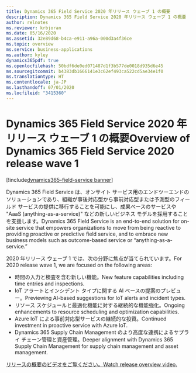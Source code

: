 ```yaml
---
title: Dynamics 365 Field Service 2020 年リリース ウェーブ 1 の概要
description: Dynamics 365 Field Service 2020 年リリース ウェーブ 1 の概要
author: relnotes
ms.reviewer: krbjoran
ms.date: 05/16/2020
ms.assetid: 32e89d68-b4ca-e911-a96a-000d3a4f36ce
ms.topic: overview
ms.service: business-applications
ms.author: kyley
dynamics365pdf: true
ms.openlocfilehash: 50bdf6de0ed071487d1f3b577de0018d935d6e45
ms.sourcegitcommit: b4383db1666141e3c62ef493ca522cd5ae34e1f0
ms.translationtype: HT
ms.contentlocale: ja-JP
ms.lasthandoff: 07/01/2020
ms.locfileid: "3415360"
---
```

# <a name="overview-of-dynamics-365-field-service-2020-release-wave-1"></a><span data-ttu-id="9321b-103">Dynamics 365 Field Service 2020 年リリース ウェーブ 1 の概要</span><span class="sxs-lookup"><span data-stu-id="9321b-103">Overview of Dynamics 365 Field Service 2020 release wave 1</span></span>
[!include[dynamics365-field-service banner](../includes/dynamics365-field-service.md)]

<!--overview start-->
<span data-ttu-id="9321b-104">Dynamics 365 Field Service は、オンサイト サービス用のエンドツーエンドのソリューションであり、組織が事後対応型から事前対応型または予測型のフィールド サービスの提供に移行することを可能にし、成果ベースのサービスや "AaaS (anything-as-a-service)" などの新しいビジネス モデルを採用することを支援します。</span><span class="sxs-lookup"><span data-stu-id="9321b-104">Dynamics 365 Field Service is an end-to-end solution for on-site service that empowers organizations to move from being reactive to providing proactive or predictive field service, and to embrace new business models such as outcome-based service or “anything-as-a-service.”</span></span>  

<span data-ttu-id="9321b-105">2020 年リリース ウェーブ 1 では、次の分野に焦点が当てられています。</span><span class="sxs-lookup"><span data-stu-id="9321b-105">For 2020 release wave 1, we are focused on the following areas:</span></span>

- <span data-ttu-id="9321b-106">時間の入力と検査を含む新しい機能。</span><span class="sxs-lookup"><span data-stu-id="9321b-106">New feature capabilities including time entries and inspections.</span></span>
- <span data-ttu-id="9321b-107">IoT アラートとインシデント タイプに関する AI ベースの提案のプレビュー。</span><span class="sxs-lookup"><span data-stu-id="9321b-107">Previewing AI-based suggestions for IoT alerts and incident types.</span></span>
- <span data-ttu-id="9321b-108">リソース スケジュールと最適化機能に対する継続的な機能強化。</span><span class="sxs-lookup"><span data-stu-id="9321b-108">Ongoing enhancements to resource scheduling and optimization capabilities.</span></span>
- <span data-ttu-id="9321b-109">Azure IoT による事前対応型サービスの継続的な投資。</span><span class="sxs-lookup"><span data-stu-id="9321b-109">Continued investment in proactive service with Azure IoT.</span></span>
- <span data-ttu-id="9321b-110">Dynamics 365 Supply Chain Management のより高度な連携によるサプライ チェーン管理と資産管理。</span><span class="sxs-lookup"><span data-stu-id="9321b-110">Deeper alignment with Dynamics 365 Supply Chain Management for supply chain management and asset management.</span></span>

[<span data-ttu-id="9321b-111">リリースの概要のビデオをご覧ください。</span><span class="sxs-lookup"><span data-stu-id="9321b-111">Watch release overview video.</span></span>](https://aka.ms/Overview/2020RW1/FS)
<!--overview end-->